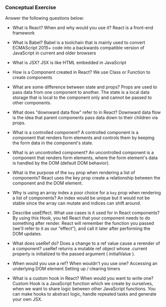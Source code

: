 ### Conceptual Exercise

Answer the following questions below:

- What is React? When and why would you use it?
React is a front-end framework
- What is Babel?
Babel is a toolchain that is mainly used to convert ECMAScript 2015+ code into a backwards compatible version of JavaScript in current and older browsers 

- What is JSX?
JSX is like HTML embedded in JavaScript

- How is a Component created in React?
We use Class or Function to create components

- What are some difference between state and props?
Props are used to pass data from one component to another. The state is a local data storage that is local to the component only and cannot be passed to other components.

- What does "downward data flow" refer to in React?
Downward data flow is the idea that parent components pass data down to their children via props. 

- What is a controlled component?
A controlled component is a component that renders form elements and controls them by keeping the form data in the component's state.

- What is an uncontrolled component?
An uncontrolled component is a component that renders form elements, where the form element's data is handled by the DOM (default DOM behavior).

- What is the purpose of the `key` prop when rendering a list of components?
React uses the key prop create a relationship between the component and the DOM element. 

- Why is using an array index a poor choice for a `key` prop when rendering a list of components?
An index would be unique but it would not be stable since the array can mutate and indices can shift around.

- Describe useEffect.  What use cases is it used for in React components?
By using this Hook, you tell React that your component needs to do something after render. React will remember the function you passed (we'll refer to it as our “effect”), and call it later after performing the DOM updates.

- What does useRef do?  Does a change to a ref value cause a rerender of a component?
useRef returns a mutable ref object whose .current property is initialized to the passed argument ( initialValue ). 

- When would you use a ref? When wouldn't you use one?
Accessing an underlying DOM element
Setting up / clearing timers

- What is a custom hook in React? When would you want to write one?
Custom Hook is a JavaScript function which we create by ourselves, when we want to share logic between other JavaScript functions. You can make hooks to abstract logic,
handle repeated tasks and generate your own JSX.